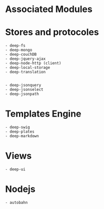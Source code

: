 Associated Modules
================

Stores and protocoles
==========

	- deep-fs
	- deep-mongo
	- deep-couchDB
	- deep-jquery-ajax
	- deep-node-http (client)
	- deep-local-storage
	- deep-translation


	- deep-jsonquery
	- deep-jsonselect
	- deep-jsonpath


Templates Engine
==========

	- deep-swig
	- deep-plates
	- deep-markdown


Views
==========

	- deep-ui


Nodejs
==========

	- autobahn
	
